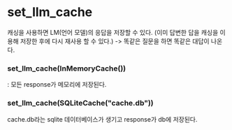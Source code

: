 # set_llm_cache
캐싱을 사용하면 LM(언어 모델)의 응답을 저장할 수 있다.
(이미 답변한 답을 캐싱을 이용해 저장한 후에 다시 재사용 할 수 있다.)
-> 똑같은 질문을 하면 똑같은 대답이 나온다.

### set_llm_cache(InMemoryCache())
: 모든 response가 메모리에 저장된다.

### set_llm_cache(SQLiteCache("cache.db"))
cache.db라는 sqlite 데이터베이스가 생기고 response가 db에 저장된다.
